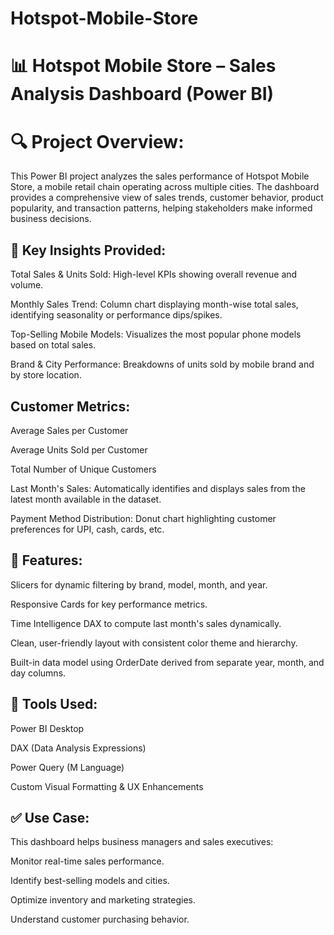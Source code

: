 # Hotspot-Mobile-Store

# 📊 Hotspot Mobile Store – Sales Analysis Dashboard (Power BI)
# 🔍 Project Overview:
This Power BI project analyzes the sales performance of Hotspot Mobile Store, a mobile retail chain operating across multiple cities. The dashboard provides a comprehensive view of sales trends, customer behavior, product popularity, and transaction patterns, helping stakeholders make informed business decisions.


## 📁 Key Insights Provided:
Total Sales & Units Sold: High-level KPIs showing overall revenue and volume.

Monthly Sales Trend: Column chart displaying month-wise total sales, identifying seasonality or performance dips/spikes.

Top-Selling Mobile Models: Visualizes the most popular phone models based on total sales.

Brand & City Performance: Breakdowns of units sold by mobile brand and by store location.

## Customer Metrics:

Average Sales per Customer

Average Units Sold per Customer

Total Number of Unique Customers

Last Month's Sales: Automatically identifies and displays sales from the latest month available in the dataset.

Payment Method Distribution: Donut chart highlighting customer preferences for UPI, cash, cards, etc.


## 📌 Features:
Slicers for dynamic filtering by brand, model, month, and year.

Responsive Cards for key performance metrics.

Time Intelligence DAX to compute last month's sales dynamically.

Clean, user-friendly layout with consistent color theme and hierarchy.

Built-in data model using OrderDate derived from separate year, month, and day columns.


## 📂 Tools Used:
Power BI Desktop

DAX (Data Analysis Expressions)

Power Query (M Language)

Custom Visual Formatting & UX Enhancements


## ✅ Use Case:
This dashboard helps business managers and sales executives:

Monitor real-time sales performance.

Identify best-selling models and cities.

Optimize inventory and marketing strategies.

Understand customer purchasing behavior.
